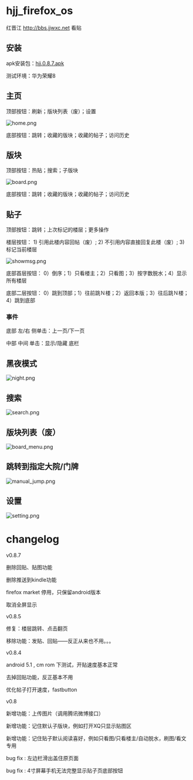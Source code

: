 hjj_firefox_os
==============

红晋江 http://bbs.jjwxc.net 看贴

## 安装

apk安装包：[hjj.0.8.7.apk](../../raw/master/hjj.apk)

测试环境：华为荣耀8

## 主页

顶部按钮：刷新；版块列表（废）；设置

![home.png](home.png)

底部按钮：跳转；收藏的版块；收藏的帖子；访问历史

## 版块

顶部按钮：热贴；搜索；子版块

![board.png](board.png)

底部按钮：跳转；收藏的版块；收藏的帖子；访问历史

## 贴子

顶部按钮：跳转；上次标记的楼层；更多操作

楼层按钮： 1) 引用此楼内容回帖（废）; 2) 不引用内容直接回复此楼（废）; 3) 标记当前楼层

![showmsg.png](showmsg.png)

底部首层按钮： 0）倒序；1）只看楼主；2）只看图；3）按字数脱水；4）显示所有楼层

底部二层按钮： 0）跳到顶部；1）往前跳Ｎ楼；2）返回本版；3）往后跳Ｎ楼；4）跳到底部

### 事件

底部 左/右 侧单击：上一页/下一页

中部 中间 单击：显示/隐藏 底栏

## 黑夜模式

![night.png](night.png)

## 搜索

![search.png](search.png)

## 版块列表（废）

![board_menu.png](board_menu.png)

## 跳转到指定大院/门牌

![manual_jump.png](manual_jump.png)

## 设置

![setting.png](setting.png)

# changelog

v0.8.7

删除回贴、贴图功能

删除推送到kindle功能

firefox market 停用，只保留android版本

取消全屏显示

v0.8.5

修复：楼层跳转、点击翻页

移除功能：发贴、回贴——反正从来也不用。。。

v0.8.4

android 5.1 , cm rom 下测试，开贴速度基本正常

去掉回贴功能，反正基本不用

优化帖子打开速度，fastbutton

v0.8 

新增功能：上传图片（调用腾讯微博接口）

新增功能：记住默认子版块，例如打开XQ只显示贴图区

新增功能：记住贴子默认阅读喜好，例如只看图/只看楼主/自动脱水，刷图/看文专用

bug fix : 左边栏滑出盖住原页面

bug fix : 4寸屏幕手机无法完整显示贴子页底部按钮
